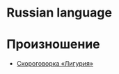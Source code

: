 # Russian language
# Произношение
- [Скороговорка «Лигурия»](http://mnemo.ua/blog/skorogovorka-liguriya-slozhno-zapomnit.html)
